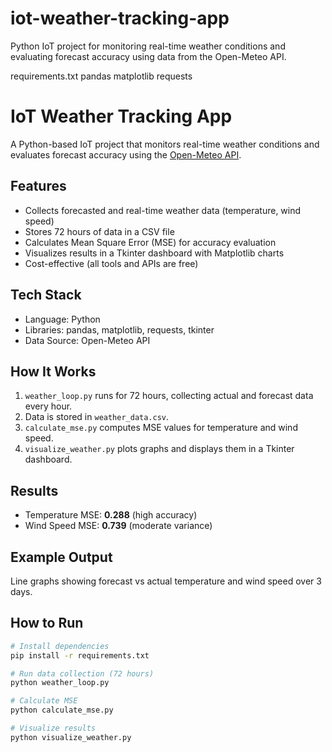 # iot-weather-tracking-app
Python IoT project for monitoring real-time weather conditions and evaluating forecast accuracy using data from the Open-Meteo API.

requirements.txt
pandas
matplotlib
requests

# IoT Weather Tracking App

A Python-based IoT project that monitors real-time weather conditions and evaluates forecast accuracy using the [Open-Meteo API](https://open-meteo.com/).

## Features
- Collects forecasted and real-time weather data (temperature, wind speed)
- Stores 72 hours of data in a CSV file
- Calculates Mean Square Error (MSE) for accuracy evaluation
- Visualizes results in a Tkinter dashboard with Matplotlib charts
- Cost-effective (all tools and APIs are free)

## Tech Stack
- Language: Python
- Libraries: pandas, matplotlib, requests, tkinter
- Data Source: Open-Meteo API

## How It Works
1. `weather_loop.py` runs for 72 hours, collecting actual and forecast data every hour.
2. Data is stored in `weather_data.csv`.
3. `calculate_mse.py` computes MSE values for temperature and wind speed.
4. `visualize_weather.py` plots graphs and displays them in a Tkinter dashboard.

## Results
- Temperature MSE: **0.288** (high accuracy)
- Wind Speed MSE: **0.739** (moderate variance)

## Example Output
Line graphs showing forecast vs actual temperature and wind speed over 3 days.

## How to Run
```bash
# Install dependencies
pip install -r requirements.txt

# Run data collection (72 hours)
python weather_loop.py

# Calculate MSE
python calculate_mse.py

# Visualize results
python visualize_weather.py

